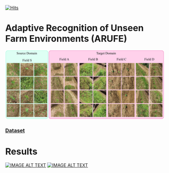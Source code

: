 [![Hits](https://hits.seeyoufarm.com/api/count/incr/badge.svg?url=https%3A%2F%2Fgithub.com%2FMr-TalhaIlyas%2FARUFE&count_bg=%233DC894&title_bg=%23555555&icon=adguard.svg&icon_color=%2300FF8F&title=hits&edge_flat=false)](https://hits.seeyoufarm.com)
# Adaptive Recognition of Unseen Farm Environments (ARUFE)

![alt text](https://github.com/Mr-TalhaIlyas/ARUFE/blob/main/screens/figure%201.jpg)

 ### [Dataset](https://o365jbnu-my.sharepoint.com/:u:/g/personal/talha_student_jbnu_ac_kr/Ea6glRYPyX9LjlLhLQVyt2QBT5NdI4JxzRgz4Q71T5I0Dg?e=wsdpMl)


# Results

[![IMAGE ALT TEXT](http://img.youtube.com/vi/5s3H2uJHkZM/0.jpg)](http://www.youtube.com/watch?v=5s3H2uJHkZM "AURFE target domain a")
[![IMAGE ALT TEXT](http://img.youtube.com/vi/Tf-9fSfLI5M/0.jpg)](http://www.youtube.com/watch?v=Tf-9fSfLI5M "AURFE target domain b")
